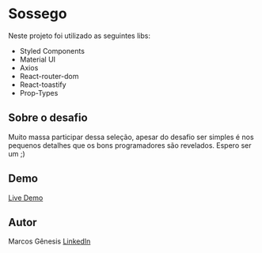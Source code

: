 # Sossego
Neste projeto foi utilizado as seguintes libs:
- Styled Components
- Material UI
- Axios
- React-router-dom
- React-toastify
- Prop-Types
## Sobre o desafio
Muito massa participar dessa seleção, apesar do desafio ser simples é nos pequenos detalhes que os bons programadores são revelados. Espero ser um ;)
## Demo
[Live Demo](https://sossego-vacancy.vercel.app/)
## Autor
Marcos Gênesis 
[LinkedIn](https://www.linkedin.com/in/marcosgenesis/)
